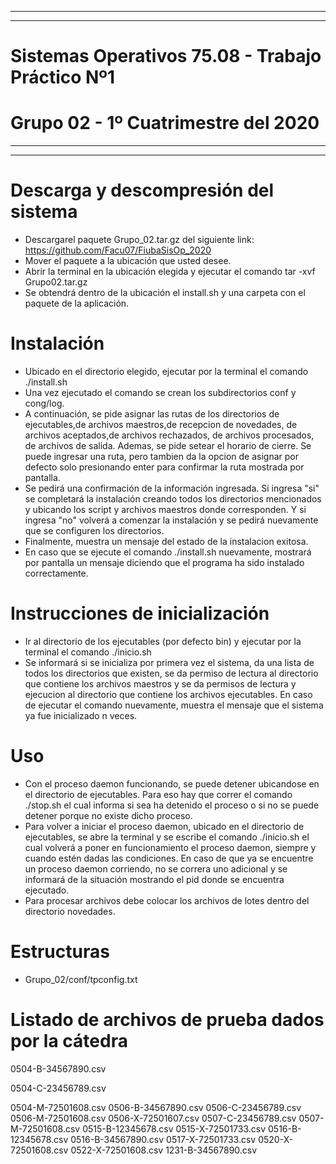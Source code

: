 ****************************************************************************************************************************************
****************************************************************************************************************************************
# Sistemas Operativos 75.08 - Trabajo Práctico Nº1
# Grupo 02 - 1º Cuatrimestre del 2020
****************************************************************************************************************************************
****************************************************************************************************************************************

# Descarga y descompresión del sistema
- Descargarel paquete Grupo_02.tar.gz del siguiente link: https://github.com/Facu07/FiubaSisOp_2020
- Mover el paquete a la ubicación que usted desee.
- Abrir la terminal en la ubicación elegida y ejecutar el comando tar -xvf Grupo02.tar.gz
- Se obtendrá dentro de la ubicación el install.sh y una carpeta con el paquete de la aplicación. 



# Instalación
- Ubicado en el directorio elegido, ejecutar por la terminal el comando ./install.sh
- Una vez ejecutado el comando se crean los subdirectorios conf y cong/log.
- A continuación, se pide asignar las rutas de los directorios de ejecutables,de archivos maestros,de recepcion de novedades, de archivos aceptados,de archivos rechazados, de archivos procesados, de archivos de salida. Ademas, se pide setear el horario de cierre.
Se puede ingresar una ruta, pero tambien da la opcion de asignar por defecto solo presionando enter para confirmar la ruta mostrada por pantalla.
- Se pedirá una confirmación de la información ingresada. Si ingresa "si" se completará la instalación creando todos los directorios mencionados y ubicando los script y archivos maestros donde corresponden. Y si ingresa "no" volverá a comenzar la instalación y se pedirá nuevamente que se configuren los directorios.
- Finalmente, muestra un mensaje del estado de la instalacion exitosa.
- En caso que se ejecute el comando ./install.sh nuevamente, mostrará por pantalla un mensaje diciendo que el programa ha sido instalado correctamente.





# Instrucciones de inicialización
- Ir al directorio de los ejecutables (por defecto bin) y ejecutar por la terminal el comando ./inicio.sh
- Se informará si se inicializa por primera vez el sistema, da una lista de todos los directorios que existen, se da permiso de lectura al directorio que contiene los archivos maestros y se da permisos de lectura y ejecucion al directorio que contiene los archivos ejecutables.
En caso de ejecutar el comando nuevamente, muestra el mensaje que el sistema ya fue inicializado n veces. 



# Uso
- Con el proceso daemon funcionando, se puede detener ubicandose en el directorio de ejecutables. Para eso hay que correr el comando ./stop.sh el cual informa si sea ha detenido el proceso o si no se puede detener porque no existe dicho proceso.
- Para volver a iniciar el proceso daemon, ubicado en el directorio de ejecutables, se abre la terminal y se escribe el comando ./inicio.sh el cual volverá a poner en funcionamiento el proceso daemon, siempre y cuando estén dadas las condiciones. 
En caso de que ya se encuentre un proceso daemon corriendo, no se correra uno adicional y se informará de la situación mostrando el pid donde se encuentra ejecutado.
- Para procesar archivos debe colocar los archivos de lotes dentro del directorio novedades.


# Estructuras

- Grupo_02/conf/tpconfig.txt

# Listado de archivos de prueba dados por la cátedra

0504-B-34567890.csv

0504-C-23456789.csv

0504-M-72501608.csv
0506-B-34567890.csv
0506-C-23456789.csv
0506-M-72501608.csv
0506-X-72501607.csv
0507-C-23456789.csv
0507-M-72501608.csv
0515-B-12345678.csv
0515-X-72501733.csv
0516-B-12345678.csv
0516-B-34567890.csv
0517-X-72501733.csv
0520-X-72501608.csv
0522-X-72501608.csv
1231-B-34567890.csv







